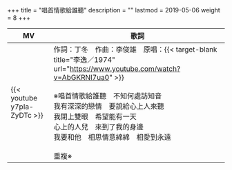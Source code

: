 +++
title = "唱首情歌給誰聽"
description = ""
lastmod = 2019-05-06
weight = 8
+++

MV  | 歌詞  
--------------|-------
{{< youtube y7pIa-ZyDTc >}}|作詞：丁冬　作曲：李俊雄　原唱：{{< target-blank title="李逸／1974" url="https://www.youtube.com/watch?v=AbGKRNI7ua0" >}}<br/><br/>※唱首情歌給誰聽　不知何處訪知音<br/>我有深深的戀情　要說給心上人來聽<br/>我閉上雙眼　希望能有一天<br/>心上的人兒　來到了我的身邊<br/>我要和他　相思情意綿綿　相愛到永遠<br/><br/>重複※
